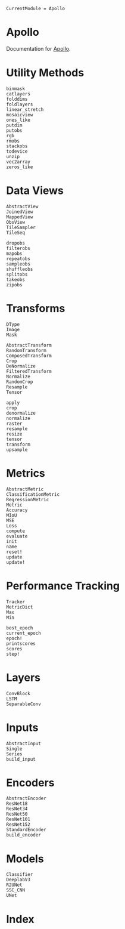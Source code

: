 ```@meta
CurrentModule = Apollo
```

# Apollo

Documentation for [Apollo](https://github.com/JoshuaBillson/Apollo.jl).

# Utility Methods

```@docs
binmask
catlayers
folddims
foldlayers
linear_stretch
mosaicview
ones_like
putdim
putobs
rgb
rmobs
stackobs
todevice
unzip
vec2array
zeros_like
```

# Data Views
```@docs
AbstractView
JoinedView
MappedView
ObsView
TileSampler
TileSeq

dropobs
filterobs
mapobs
repeatobs
sampleobs
shuffleobs
splitobs
takeobs
zipobs
```

# Transforms
```@docs
DType
Image
Mask

AbstractTransform
RandomTransform
ComposedTransform
Crop
DeNormalize
FilteredTransform
Normalize
RandomCrop
Resample
Tensor

apply
crop
denormalize
normalize
raster
resample
resize
tensor
transform
upsample
```

# Metrics

```@docs
AbstractMetric
ClassificationMetric
RegressionMetric
Metric
Accuracy
MIoU
MSE
Loss
compute
evaluate
init
name
reset!
update
update!
```

# Performance Tracking
```@docs
Tracker
MetricDict
Max
Min

best_epoch
current_epoch
epoch!
printscores
scores
step!
```

# Layers

```@docs
ConvBlock
LSTM
SeparableConv
```

# Inputs
```@docs
AbstractInput
Single
Series
build_input
```

# Encoders

```@docs
AbstractEncoder
ResNet18
ResNet34
ResNet50
ResNet101
ResNet152
StandardEncoder
build_encoder
```

# Models

```@docs
Classifier
DeeplabV3
R2UNet
SSC_CNN
UNet
```

# Index

```@index
```